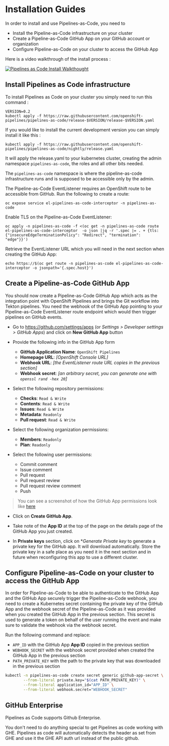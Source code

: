 # Installation Guides

In order to install and use Pipelines-as-Code, you need to 
* Install the Pipeline-as-Code infrastructure on your cluster 
* Create a Pipeline-as-Code GitHub App on your GitHub account or organization
* Configure Pipeline-as-Code on your cluster to access the GitHub App

Here is a video walkthrough of the install process :

[![Pipelines as Code Install Walkthought](https://img.youtube.com/vi/d81rIHNFjJM/0.jpg)](https://www.youtube.com/watch?v=d81rIHNFjJM)

## Install Pipelines as Code infrastructure

To install Pipelines as Code on your cluster you simply need to run this command :

```shell
VERSION=0.2
kubectl apply -f https://raw.githubusercontent.com/openshift-pipelines/pipelines-as-code/release-$VERSION/release-$VERSION.yaml
```

If you would like to install the current development version you can simply install it like this :

```shell
kubectl apply -f https://raw.githubusercontent.com/openshift-pipelines/pipelines-as-code/nightly/release.yaml
```

It will apply the release.yaml to your kubernetes cluster, creating the
admin namespace `pipelines-as-code`, the roles and all other bits needed.

The `pipelines-as-code` namespace is where the pipeline-as-code infrastructure runs and is supposed to be accessible only by the admin.

The Pipeline-as-Code EventListener requires an OpenShift route to be accessible from GitHub. Run the following to create a route:

```
oc expose service el-pipelines-as-code-interceptor -n pipelines-as-code
```

Enable TLS on the Pipeline-as-Code EventListener:

```
oc apply -n pipelines-as-code -f <(oc get -n pipelines-as-code route el-pipelines-as-code-interceptor  -o json |jq -r '.spec |= . + {tls: {"insecureEdgeTerminationPolicy": "Redirect", "termination": "edge"}}')
```

Retrieve the EventListener URL which you will need in the next section when creating the GitHub App:
```
echo https://$(oc get route -n pipelines-as-code el-pipelines-as-code-interceptor -o jsonpath='{.spec.host}')
```

## Create a Pipeline-as-Code GitHub App

You should now create a Pipeline-as-Code GitHub App which acts as the integration point with OpenShift Pipelines and brings the Git workflow into Tekton pipelines. You need the webhook of the GitHub App pointing to your Pipeline-as-Code EventListener route endpoint which would then trigger pipelines on GitHub events.

* Go to https://github.com/settings/apps (or *Settings > Developer settings > GitHub Apps*) and click on **New GitHub App** button
* Provide the following info in the GitHub App form
  * **GitHub Application Name**: `OpenShift Pipelines`
  * **Homepage URL**: *[OpenShift Console URL]*
  * **Webhook URL**: *[the EventListener route URL copies in the previous section]*
  * **Webhook secret**: *[an arbitrary secret, you can generate one with `openssl rand -hex 20`]*

* Select the following repository permissions:
  * **Checks**: `Read & Write`
  * **Contents**: `Read & Write`
  * **Issues**: `Read & Write`
  * **Metadata**: `Readonly`
  * **Pull request**: `Read & Write`

* Select the following organization permissions:
  * **Members**: `Readonly`
  * **Plan**: `Readonly`

* Select the following user permissions:
  * Commit comment
  * Issue comment
  * Pull request
  * Pull request review
  * Pull request review comment
  * Push

> You can see a screenshot of how the GitHub App permissions look like [here](https://user-images.githubusercontent.com/98980/124132813-7e53f580-da81-11eb-9eb4-e4f1487cf7a0.png)

* Click on **Create GitHub App**.

* Take note of the **App ID** at the top of the page on the details page of the GitHub App you just created.

* In **Private keys** section, click on **Generate Private key* to generate a private key for the GitHub app. It will download automatically. Store the private key in a safe place as you need it in the next section and in future when reconfiguring this app to use a different cluster.

## Configure Pipeline-as-Code on your cluster to access the GitHub App

In order for Pipeline-as-Code to be able to authenticate to the GitHub App and the GitHub App securely trigger the Pipeline-as-Code webhook, you need to create a Kubernetes secret containing the private key of the GitHub App and the webhook secret of the Pipeline-as-Code as it was provided when you created the GitHub App in the previous section. This secret is used to generate a token on behalf of the user running the event and make sure to validate the webhook via the webhook secret.

Run the following command and replace:
* `APP_ID` with the GitHub App **App ID** copied in the previous section
* `WEBHOOK_SECRET` with the webhook secret provided when created the GitHub App in the previous section
* `PATH_PRIVATE_KEY` with the path to the private key that was downloaded in the previous section

```bash
kubectl -n pipelines-as-code create secret generic github-app-secret \
        --from-literal private.key="$(cat PATH_PRIVATE_KEY)" \
        --from-literal application_id="APP_ID" \
        --from-literal webhook.secret="WEBHOOK_SECRET"
```

## GitHub Enterprise

Pipelines as Code supports Github Enterprise.

You don't need to do anything special to get Pipelines as code working with GHE.
Pipelines as code will automatically detects the header as set from GHE and use it  the GHE API auth url instead of the public github.
